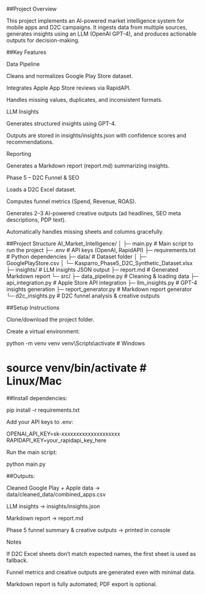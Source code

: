 ##Project Overview

This project implements an AI-powered market intelligence system for mobile apps and D2C campaigns. It ingests data from multiple sources, generates insights using an LLM (OpenAI GPT-4), and produces actionable outputs for decision-making.

##Key Features

Data Pipeline

Cleans and normalizes Google Play Store dataset.

Integrates Apple App Store reviews via RapidAPI.

Handles missing values, duplicates, and inconsistent formats.

LLM Insights

Generates structured insights using GPT-4.

Outputs are stored in insights/insights.json with confidence scores and recommendations.

Reporting

Generates a Markdown report (report.md) summarizing insights.

Phase 5 – D2C Funnel & SEO

Loads a D2C Excel dataset.

Computes funnel metrics (Spend, Revenue, ROAS).

Generates 2–3 AI-powered creative outputs (ad headlines, SEO meta descriptions, PDP text).

Automatically handles missing sheets and columns gracefully.

##Project Structure
AI_Market_Intelligence/
│
├─ main.py                     # Main script to run the project
├─ .env                        # API keys (OpenAI, RapidAPI)
├─ requirements.txt             # Python dependencies
├─ data/                        # Dataset folder
│   ├─ GooglePlayStore.csv
│   └─ Kasparro_Phase5_D2C_Synthetic_Dataset.xlsx
├─ insights/                    # LLM insights JSON output
├─ report.md                    # Generated Markdown report
└─ src/
    ├─ data_pipeline.py         # Cleaning & loading data
    ├─ api_integration.py       # Apple Store API integration
    ├─ llm_insights.py          # GPT-4 insights generation
    ├─ report_generator.py      # Markdown report generator
    └─ d2c_insights.py          # D2C funnel analysis & creative outputs

##Setup Instructions

Clone/download the project folder.

Create a virtual environment:

python -m venv venv
venv\Scripts\activate       # Windows
# source venv/bin/activate  # Linux/Mac


##Install dependencies:

pip install -r requirements.txt


Add your API keys to .env:

OPENAI_API_KEY=sk-xxxxxxxxxxxxxxxxxxxx
RAPIDAPI_KEY=your_rapidapi_key_here


Run the main script:

python main.py


##Outputs:

Cleaned Google Play + Apple data → data/cleaned_data/combined_apps.csv

LLM insights → insights/insights.json

Markdown report → report.md

Phase 5 funnel summary & creative outputs → printed in console

Notes

If D2C Excel sheets don’t match expected names, the first sheet is used as fallback.

Funnel metrics and creative outputs are generated even with minimal data.

Markdown report is fully automated; PDF export is optional.